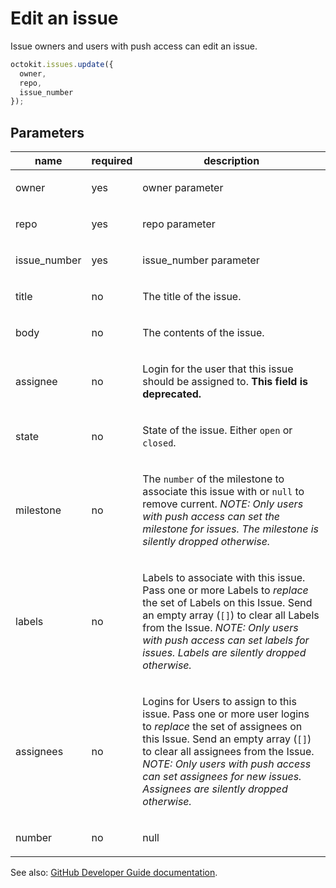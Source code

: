 # Edit an issue

Issue owners and users with push access can edit an issue.

```js
octokit.issues.update({
  owner,
  repo,
  issue_number
});
```

## Parameters

<table>
  <thead>
    <tr>
      <th>name</th>
      <th>required</th>
      <th>description</th>
    </tr>
  </thead>
  <tbody>
    <tr><td>owner</td><td>yes</td><td>

owner parameter

</td></tr>
<tr><td>repo</td><td>yes</td><td>

repo parameter

</td></tr>
<tr><td>issue_number</td><td>yes</td><td>

issue_number parameter

</td></tr>
<tr><td>title</td><td>no</td><td>

The title of the issue.

</td></tr>
<tr><td>body</td><td>no</td><td>

The contents of the issue.

</td></tr>
<tr><td>assignee</td><td>no</td><td>

Login for the user that this issue should be assigned to. **This field is deprecated.**

</td></tr>
<tr><td>state</td><td>no</td><td>

State of the issue. Either `open` or `closed`.

</td></tr>
<tr><td>milestone</td><td>no</td><td>

The `number` of the milestone to associate this issue with or `null` to remove current. _NOTE: Only users with push access can set the milestone for issues. The milestone is silently dropped otherwise._

</td></tr>
<tr><td>labels</td><td>no</td><td>

Labels to associate with this issue. Pass one or more Labels to _replace_ the set of Labels on this Issue. Send an empty array (`[]`) to clear all Labels from the Issue. _NOTE: Only users with push access can set labels for issues. Labels are silently dropped otherwise._

</td></tr>
<tr><td>assignees</td><td>no</td><td>

Logins for Users to assign to this issue. Pass one or more user logins to _replace_ the set of assignees on this Issue. Send an empty array (`[]`) to clear all assignees from the Issue. _NOTE: Only users with push access can set assignees for new issues. Assignees are silently dropped otherwise._

</td></tr>
<tr><td>number</td><td>no</td><td>

null

</td></tr>
  </tbody>
</table>

See also: [GitHub Developer Guide documentation](endpoint.documentationUrl).
